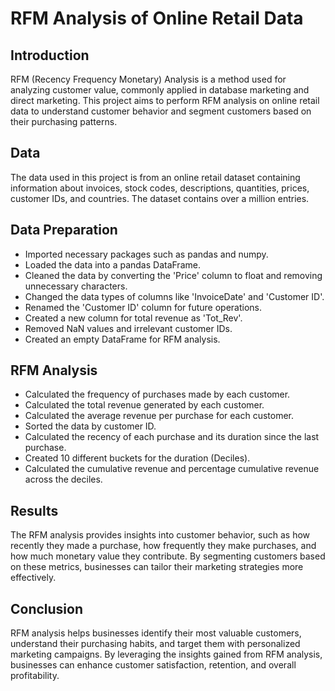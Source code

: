 # RFM Analysis of Online Retail Data

## Introduction
RFM (Recency Frequency Monetary) Analysis is a method used for analyzing customer value, commonly applied in database marketing and direct marketing. This project aims to perform RFM analysis on online retail data to understand customer behavior and segment customers based on their purchasing patterns.

## Data
The data used in this project is from an online retail dataset containing information about invoices, stock codes, descriptions, quantities, prices, customer IDs, and countries. The dataset contains over a million entries.

## Data Preparation
- Imported necessary packages such as pandas and numpy.
- Loaded the data into a pandas DataFrame.
- Cleaned the data by converting the 'Price' column to float and removing unnecessary characters.
- Changed the data types of columns like 'InvoiceDate' and 'Customer ID'.
- Renamed the 'Customer ID' column for future operations.
- Created a new column for total revenue as 'Tot_Rev'.
- Removed NaN values and irrelevant customer IDs.
- Created an empty DataFrame for RFM analysis.

## RFM Analysis
- Calculated the frequency of purchases made by each customer.
- Calculated the total revenue generated by each customer.
- Calculated the average revenue per purchase for each customer.
- Sorted the data by customer ID.
- Calculated the recency of each purchase and its duration since the last purchase.
- Created 10 different buckets for the duration (Deciles).
- Calculated the cumulative revenue and percentage cumulative revenue across the deciles.

## Results
The RFM analysis provides insights into customer behavior, such as how recently they made a purchase, how frequently they make purchases, and how much monetary value they contribute. By segmenting customers based on these metrics, businesses can tailor their marketing strategies more effectively.

## Conclusion
RFM analysis helps businesses identify their most valuable customers, understand their purchasing habits, and target them with personalized marketing campaigns. By leveraging the insights gained from RFM analysis, businesses can enhance customer satisfaction, retention, and overall profitability.
